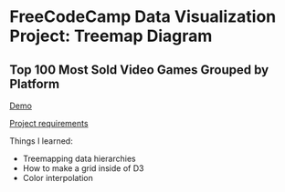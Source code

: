 # FreeCodeCamp Data Visualization Project: Treemap Diagram
##  Top 100 Most Sold Video Games Grouped by Platform

[Demo](https://mckelveygreg.github.io/d3-treemap-videogames/)

[Project requirements](https://learn.freecodecamp.org/data-visualization/data-visualization-projects/visualize-data-with-a-treemap-diagram/)

Things I learned: 
- Treemapping data hierarchies
- How to make a grid inside of D3
- Color interpolation